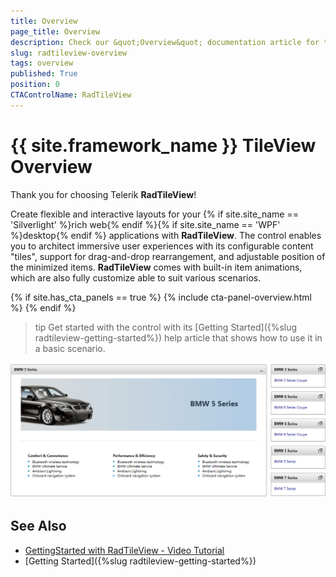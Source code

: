 ```yaml
---
title: Overview
page_title: Overview
description: Check our &quot;Overview&quot; documentation article for the RadTileView {{ site.framework_name }} control.
slug: radtileview-overview
tags: overview
published: True
position: 0
CTAControlName: RadTileView
---
```


# {{ site.framework_name }} TileView Overview

Thank you for choosing Telerik __RadTileView__!			

Create flexible and interactive layouts for your {% if site.site_name == 'Silverlight' %}rich web{% endif %}{% if site.site_name == 'WPF' %}desktop{% endif %} applications with __RadTileView__. The control enables you to architect immersive user experiences with its configurable content "tiles", support for drag-and-drop rearrangement, and adjustable position of the minimized items. __RadTileView__ comes with built-in item animations, which are also fully customize able to suit various scenarios.

{% if site.has_cta_panels == true %}
{% include cta-panel-overview.html %}
{% endif %}

>tip Get started with the control with its [Getting Started]({%slug radtileview-getting-started%}) help article that shows how to use it in a basic scenario.

![Rad Tile View - overview](images/tileview_overview.png)

## See Also
 * [GettingStarted with RadTileView - Video Tutorial](http://tv.telerik.com/silverlight/video/introduction-radtileview-silverlight)
 * [Getting Started]({%slug radtileview-getting-started%})
